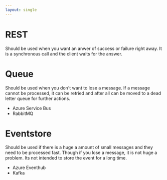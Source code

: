 ```yaml
---
layout: single
---
```


# REST
Should be used when you want an anwer of success or failure right away. 
It is a synchronous call and the client waits for the answer.

# Queue
Should be used when you don't want to lose a message. If a message cannot be processed, it can be retried and after all
can be moved to a dead letter queue for further actions. 

* Azure Service Bus
* RabbitMQ

# Eventstore
Should be used if there is a huge a amount of small messages and they need to be processed fast. Though if you 
lose a message, it is not huge a problem. Its not intended to store the event for a long time.

* Azure Eventhub
* Kafka